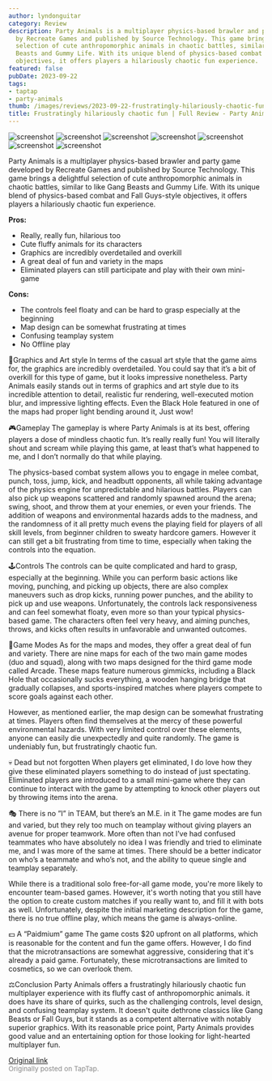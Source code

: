 ```yaml
---
author: lyndonguitar
category: Review
description: Party Animals is a multiplayer physics-based brawler and party game developed
  by Recreate Games and published by Source Technology. This game brings a delightful
  selection of cute anthropomorphic animals in chaotic battles, similar to like Gang
  Beasts and Gummy Life. With its unique blend of physics-based combat and Fall Guys-style
  objectives, it offers players a hilariously chaotic fun experience.
featured: false
pubDate: 2023-09-22
tags:
- taptap
- party-animals
thumb: /images/reviews/2023-09-22-frustratingly-hilariously-chaotic-fun--full-review---party-animals-0.avif
title: Frustratingly hilariously chaotic fun | Full Review - Party Animals
---
```


<div class="gallery">
  <img src="/images/reviews/2023-09-22-frustratingly-hilariously-chaotic-fun--full-review---party-animals-0.avif" alt="screenshot" />
  <img src="/images/reviews/2023-09-22-frustratingly-hilariously-chaotic-fun--full-review---party-animals-1.avif" alt="screenshot" />
  <img src="/images/reviews/2023-09-22-frustratingly-hilariously-chaotic-fun--full-review---party-animals-2.avif" alt="screenshot" />
  <img src="/images/reviews/2023-09-22-frustratingly-hilariously-chaotic-fun--full-review---party-animals-3.avif" alt="screenshot" />
  <img src="/images/reviews/2023-09-22-frustratingly-hilariously-chaotic-fun--full-review---party-animals-4.avif" alt="screenshot" />
  <img src="/images/reviews/2023-09-22-frustratingly-hilariously-chaotic-fun--full-review---party-animals-5.avif" alt="screenshot" />
  <img src="/images/reviews/2023-09-22-frustratingly-hilariously-chaotic-fun--full-review---party-animals-6.avif" alt="screenshot" />
</div>

Party Animals is a multiplayer physics-based brawler and party game developed by Recreate Games and published by Source Technology. This game brings a delightful selection of cute anthropomorphic animals in chaotic battles, similar to like Gang Beasts and Gummy Life. With its unique blend of physics-based combat and Fall Guys-style objectives, it offers players a hilariously chaotic fun experience.


**Pros:**
- Really, really fun, hilarious too
- Cute fluffy animals for its characters
- Graphics are incredibly overdetailed and overkill
- A great deal of fun and variety in the maps
- Eliminated players can still participate and play with their own mini-game


**Cons:**
- The controls feel floaty and can be hard to grasp especially at the beginning
- Map design can be somewhat frustrating at times
- Confusing teamplay system
- No Offline play


🎨Graphics and Art style
In terms of the casual art style that the game aims for, the graphics are incredibly overdetailed. You could say that it’s a bit of overkill for this type of game, but it looks impressive nonetheless. Party Animals easily stands out in terms of graphics and art style due to its incredible attention to detail, realistic fur rendering, well-executed motion blur, and impressive lighting effects. Even the Black Hole featured in one of the maps had proper light bending around it, Just wow!

🎮Gameplay
The gameplay is where Party Animals is at its best, offering players a dose of mindless chaotic fun. It’s really really fun! You will literally shout and scream while playing this game, at least that’s what happened to me, and I don’t normally do that while playing.

The physics-based combat system allows you to engage in melee combat, punch, toss, jump, kick, and headbutt opponents, all while taking advantage of the physics engine for unpredictable and hilarious battles. Players can also pick up weapons scattered and randomly spawned around the arena; swing, shoot, and throw them at your enemies, or even your friends. The addition of weapons and environmental hazards adds to the madness, and the randomness of it all pretty much evens the playing field for players of all skill levels, from beginner children to sweaty hardcore gamers. However it can still get a bit frustrating from time to time, especially when taking the controls into the equation.

🕹Controls
The controls can be quite complicated and hard to grasp, especially at the beginning. While you can perform basic actions like moving, punching, and picking up objects, there are also complex maneuvers such as drop kicks, running power punches, and the ability to pick up and use weapons. Unfortunately, the controls lack responsiveness and can feel somewhat floaty, even more so than your typical physics-based game. The characters often feel very heavy, and aiming punches, throws, and kicks often results in unfavorable and unwanted outcomes.

📜Game Modes
As for the maps and modes, they offer a great deal of fun and variety. There are nine maps for each of the two main game modes (duo and squad), along with two maps designed for the third game mode called Arcade. These maps feature numerous gimmicks, including a Black Hole that occasionally sucks everything, a wooden hanging bridge that gradually collapses, and sports-inspired matches where players compete to score goals against each other.

However, as mentioned earlier, the map design can be somewhat frustrating at times. Players often find themselves at the mercy of these powerful environmental hazards. With very limited control over these elements, anyone can easily die unexpectedly and quite randomly. The game is undeniably fun, but frustratingly chaotic fun.

💀 Dead but not forgotten
When players get eliminated, I do love how they give these eliminated players something to do instead of just spectating. Eliminated players are introduced to a small mini-game where they can continue to interact with the game by attempting to knock other players out by throwing items into the arena.

🎭 There is no ”I” in TEAM, but there’s an M.E. in it
The game modes are fun and varied, but they rely too much on teamplay without giving players an avenue for proper teamwork. More often than not I’ve had confused teammates who have absolutely no idea I was friendly and tried to eliminate me, and I was more of the same at times. There should be a better indicator on who’s a teammate and who’s not, and the ability to queue single and teamplay separately.

While there is a traditional solo free-for-all game mode, you're more likely to encounter team-based games. However, it's worth noting that you still have the option to create custom matches if you really want to, and fill it with bots as well. Unfortunately, despite the initial marketing description for the game, there is no true offline play, which means the game is always-online.

💵 A “Paidmium” game
The game costs $20 upfront on all platforms, which is reasonable for the content and fun the game offers. However, I do find that the microtransactions are somewhat aggressive, considering that it's already a paid game. Fortunately, these microtransactions are limited to cosmetics, so we can overlook them.

⚖️Conclusion
Party Animals offers a frustratingly hilariously chaotic fun multiplayer experience with its fluffy cast of anthropomorphic animals. it does have its share of quirks, such as the challenging controls, level design, and confusing teamplay system. It doesn't quite dethrone classics like Gang Beasts or Fall Guys, but it stands as a competent alternative with notably superior graphics.  With its reasonable price point, Party Animals provides good value and an entertaining option for those looking for light-hearted multiplayer fun.

[Original link](https://www.taptap.io/post/6332935)<br><span style="font-size: 0.95em; color: #888;">Originally posted on TapTap.</span>